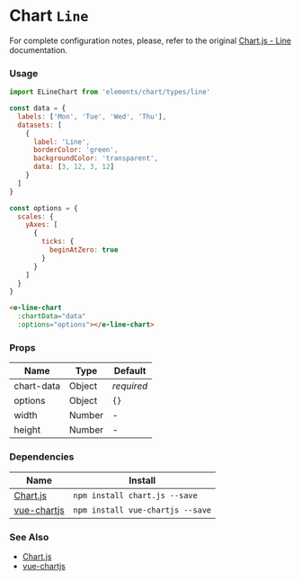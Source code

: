 # Chart `Line`

For complete configuration notes, please, refer to the original [Chart.js - Line](http://www.chartjs.org/docs/latest/charts/line.html) documentation.

<!-- STORY -->

### Usage

```javascript
import ELineChart from 'elements/chart/types/line'

const data = {
  labels: ['Mon', 'Tue', 'Wed', 'Thu'],
  datasets: [
    {
      label: 'Line',
      borderColor: 'green',
      backgroundColor: 'transparent',
      data: [3, 12, 3, 12]
    }
  ]
}

const options = {
  scales: {
    yAxes: [
      {
        ticks: {
          beginAtZero: true
        }
      }
    ]
  }
}
```
```html
<e-line-chart
  :chartData="data"
  :options="options"></e-line-chart>
```

### Props

| Name        | Type    | Default    |
|-------------|---------|------------|
| chart-data  | Object  | *required* |
| options     | Object  | `{}`       |
| width       | Number  | -          |
| height      | Number  | -          |

### Dependencies

| Name        | Install    |
|-------------|---------|
| [Chart.js](http://www.chartjs.org/) | `npm install chart.js --save` |
| [vue-chartjs](https://github.com/apertureless/vue-chartjs) | `npm install vue-chartjs --save` |

### See Also
- [Chart.js](http://www.chartjs.org/)
- [vue-chartjs](https://github.com/apertureless/vue-chartjs)
